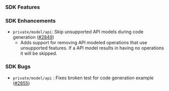 ### SDK Features

### SDK Enhancements
* `private/model/api`: Skip unsupported API models during code generation ([#2849](https://github.com/aws/aws-sdk-go/pull/2849))
  * Adds support for removing API modeled operations that use unsupported features. If a API model results in having no operations it will be skipped.

### SDK Bugs
* `private/model/api` : Fixes broken test for code generation example ([#2855](https://github.com/aws/aws-sdk-go/pull/2855))
    
